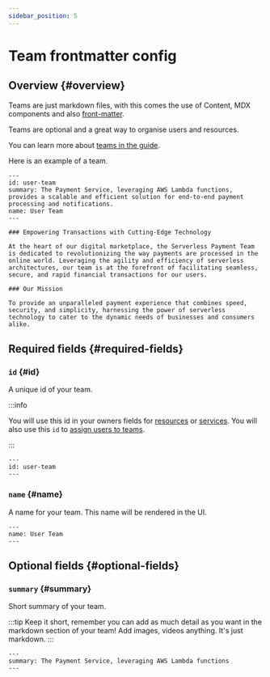 ```yaml
---
sidebar_position: 5
---
```


# Team frontmatter config

## Overview {#overview}

Teams are just markdown files, with this comes the use of Content, MDX components and also [front-matter](https://jekyllrb.com/docs/front-matter/).

Teams are optional and a great way to organise users and resources.

You can learn more about [teams in the guide](/docs/overview/guides/teams/introduction).

Here is an example of a team.

```mdx"
---
id: user-team
summary: The Payment Service, leveraging AWS Lambda functions, provides a scalable and efficient solution for end-to-end payment processing and notifications.
name: User Team
---

### Empowering Transactions with Cutting-Edge Technology

At the heart of our digital marketplace, the Serverless Payment Team is dedicated to revolutionizing the way payments are processed in the online world. Leveraging the agility and efficiency of serverless architectures, our team is at the forefront of facilitating seamless, secure, and rapid financial transactions for our users.

### Our Mission

To provide an unparalleled payment experience that combines speed, security, and simplicity, harnessing the power of serverless technology to cater to the dynamic needs of businesses and consumers alike.

```

## Required fields {#required-fields}

### `id` {#id}

A unique id of your team.

:::info

You will use this id in your owners fields for [resources](/docs/api/resource-front-matter#owners) or [services](/docs/api/service-front-matter#owners). You will also use this `id` to [assign users to teams](/docs/overview/guides/teams/adding-users-to-teams).

:::

```mdx title="Example"
---
id: user-team
---
```

### `name` {#name}

A name for your team. This name will be rendered in the UI.

```mdx title="Example"
---
name: User Team
---
```

## Optional fields {#optional-fields}

### `summary` {#summary}

Short summary of your team.

:::tip
Keep it short, remember you can add as much detail as you want in the markdown section of your team! Add images, videos anything. It's just markdown.
:::

```mdx title="Example"
---
summary: The Payment Service, leveraging AWS Lambda functions
---
```
